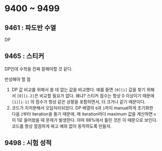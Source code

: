 # 9400 ~ 9499


## 9461 : 파도반 수열
DP

## 9465 : 스티커
DP인데 수학을 진짜 잘해야할 것 같다.  

반성해야 할 점 
1. DP 값 비교를 위해서 쓸 데 없는 값을 비교했다. 예를 들면 `[0][i]` 값을 찾기 위해서 `[0][i-2]`은 비교할 필요가 없다. 왜냐? 스티커 점수는 항상 0 이상이기 때문에 `[1][i-1]` 의 점수가 항상 같은 상황을 포함하면서, 더 크거나 같기 때문이다.
2. 코드가 지저분해서 오답처리되었다. DP 배열의 `0`과 `1`까지 manual하게 초기화한 다음 `2`부터 iteration을 돌기 때문에, 매 iteration마다 maximum 값을 계산하면 `n`이 1로 들어왔을 때 문제가 발생한다. 아마 98%에서 틀린 것은 이 때문으로 보인다.  
코드를 항상 깔끔하게 짜고 예외 없이 동작하도록 만들자.

## 9498 : 시험 성적
